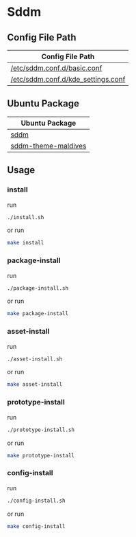 
# Sddm


## Config File Path

| Config File Path |
| --- |
| [/etc/sddm.conf.d/basic.conf](./asset/overlay/etc/sddm.conf.d/basic.conf) |
| [/etc/sddm.conf.d/kde_settings.conf](./asset/overlay/etc/sddm.conf.d/kde_settings.conf) |




## Ubuntu Package

| Ubuntu Package |
| --- |
| [sddm](https://packages.ubuntu.com/noble/sddm) |
| [sddm-theme-maldives](https://packages.ubuntu.com/noble/sddm-theme-maldives) |




## Usage


### install

run

``` sh
./install.sh
```

or run

``` sh
make install
```


### package-install

run

``` sh
./package-install.sh
```

or run

``` sh
make package-install
```


### asset-install

run

``` sh
./asset-install.sh
```

or run

``` sh
make asset-install
```


### prototype-install

run

``` sh
./prototype-install.sh
```

or run

``` sh
make prototype-install
```


### config-install

run

``` sh
./config-install.sh
```

or run

``` sh
make config-install
```
